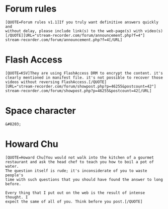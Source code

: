 # Forum rules

    [QUOTE=Forum rules v1.1]If you truly want definitive answers quickly and
    without delay, please include link(s) to the web-page(s) with video(s)
    [/QUOTE][URL="stream-recorder.com/forum/announcement.php?f=4"]
    stream-recorder.com/forum/announcement.php?f=4[/URL]

# Flash Access

    [QUOTE=KSV]They are using FlashAccess DRM to encrypt the content. it's
    clearly mentioned in manifest file. it's not possible to recover those
    videos without reversing FlashAccess.[/QUOTE]
    [URL="stream-recorder.com/forum/showpost.php?p=46255&postcount=42"]
    stream-recorder.com/forum/showpost.php?p=46255&postcount=42[/URL]

# Space character

    &#8203;

# Howard Chu

    [QUOTE=Howard Chu]You would not walk into the kitchen of a gourmet
    restaurant and ask the head chef to teach you how to boil a pot of water.
    The question itself is rude; it's inconsiderate of you to waste people's
    time with such questions that you should have found the answer to long
    before.

    Every thing that I put out on the web is the result of intense thought. I
    expect the same of all of you. Think before you post.[/QUOTE]
